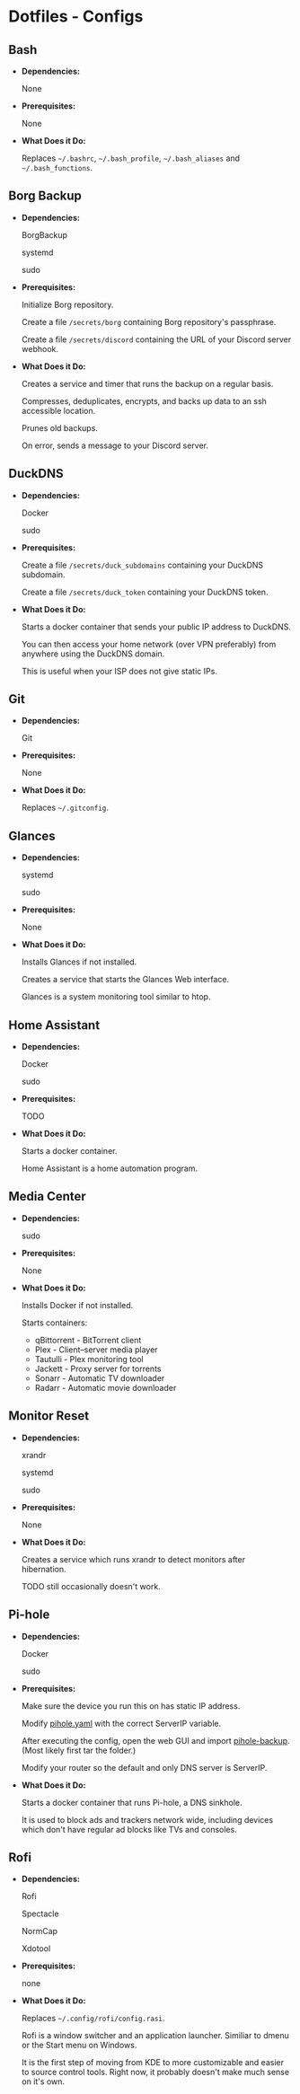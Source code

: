 # Dotfiles - Configs

## Bash

- **Dependencies:**

    None

- **Prerequisites:**

    None

- **What Does it Do:**

    Replaces `~/.bashrc`, `~/.bash_profile`, `~/.bash_aliases` and `~/.bash_functions`.

## Borg Backup

- **Dependencies:**

    BorgBackup

    systemd

    sudo

- **Prerequisites:**

    Initialize Borg repository.

    Create a file `/secrets/borg` containing Borg repository's passphrase.

    Create a file `/secrets/discord` containing the URL of your Discord server webhook.

- **What Does it Do:**

    Creates a service and timer that runs the backup on a regular basis.

    Compresses, deduplicates, encrypts, and backs up data to an ssh accessible location.

    Prunes old backups.

    On error, sends a message to your Discord server.

## DuckDNS

- **Dependencies:**

    Docker

    sudo

- **Prerequisites:**

    Create a file `/secrets/duck_subdomains` containing your DuckDNS subdomain.

    Create a file `/secrets/duck_token` containing your DuckDNS token.

- **What Does it Do:**

    Starts a docker container that sends your public IP address to DuckDNS.

    You can then access your home network (over VPN preferably) from anywhere using the DuckDNS domain.

    This is useful when your ISP does not give static IPs.

## Git

- **Dependencies:**

    Git

- **Prerequisites:**

    None

- **What Does it Do:**

    Replaces `~/.gitconfig`.

## Glances

- **Dependencies:**

    systemd

    sudo

- **Prerequisites:**

    None

- **What Does it Do:**

    Installs Glances if not installed.

    Creates a service that starts the Glances Web interface.

    Glances is a system monitoring tool similar to htop.

## Home Assistant

- **Dependencies:**

    Docker

    sudo

- **Prerequisites:**

    TODO

- **What Does it Do:**

    Starts a docker container.

    Home Assistant is a home automation program.

## Media Center

- **Dependencies:**

    sudo

- **Prerequisites:**

    None

- **What Does it Do:**

    Installs Docker if not installed.

    Starts containers:

    - qBittorrent - BitTorrent client
    - Plex - Client–server media player
    - Tautulli - Plex monitoring tool
    - Jackett - Proxy server for torrents
    - Sonarr - Automatic TV downloader
    - Radarr - Automatic movie downloader

## Monitor Reset

- **Dependencies:**

    xrandr

    systemd

    sudo

- **Prerequisites:**

    None

- **What Does it Do:**

    Creates a service which runs xrandr to detect monitors after hibernation.

    TODO still occasionally doesn't work.

## Pi-hole

- **Dependencies:**

    Docker

    sudo

- **Prerequisites:**

    Make sure the device you run this on has static IP address.

    Modify [pihole.yaml](./pihole.yaml) with the correct ServerIP variable.

    After executing the config, open the web GUI and import [pihole-backup](../../tools/pihole/pihole-backup). (Most likely first tar the folder.)

    Modify your router so the default and only DNS server is ServerIP.

- **What Does it Do:**

    Starts a docker container that runs Pi-hole, a DNS sinkhole.

    It is used to block ads and trackers network wide, including devices which don't have regular ad blocks like TVs and consoles.

## Rofi

- **Dependencies:**

    Rofi

    Spectacle

    NormCap

    Xdotool

- **Prerequisites:**

    none

- **What Does it Do:**

    Replaces `~/.config/rofi/config.rasi`.

    Rofi is a window switcher and an application launcher. Similiar to dmenu or the Start menu on Windows.

    It is the first step of moving from KDE to more customizable and easier to source control tools. Right now, it probably doesn't make much sense on it's own.
